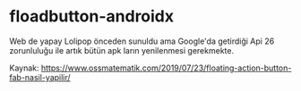 # floadbutton-androidx


Web de yapay Lolipop önceden sunuldu ama Google'da getirdiği Api 26 zorunluluğu ile artık bütün apk ların yenilenmesi gerekmekte.


Kaynak: https://www.ossmatematik.com/2019/07/23/floating-action-button-fab-nasil-yapilir/
